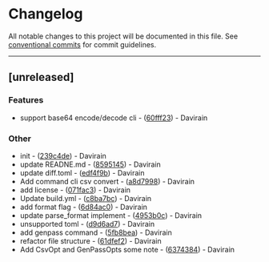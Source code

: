 # Changelog

All notable changes to this project will be documented in this file. See [conventional commits](https://www.conventionalcommits.org/) for commit guidelines.

---
## [unreleased]

### Features

- support base64 encode/decode cli - ([60fff23](https://github.com/DaviRain-Su/rust-cli/commit/60fff23993e0ead53569f7b15724109d0b3a7a15)) - Davirain

### Other

- init - ([239c4de](https://github.com/DaviRain-Su/rust-cli/commit/239c4de7b459c6d0b91b6008dd7aff173fac646a)) - Davirain
- update READNE.md - ([8595145](https://github.com/DaviRain-Su/rust-cli/commit/85951453cec31840d638b8798cda4719d7c995c4)) - Davirain
- update diff.toml - ([edf4f9b](https://github.com/DaviRain-Su/rust-cli/commit/edf4f9b9b07854f3d622ad20b0c07bacbe65c3f2)) - Davirain
- Add command cli csv convert - ([a8d7998](https://github.com/DaviRain-Su/rust-cli/commit/a8d79984d1d174748790ce08384cbcaa0d4cdc9c)) - Davirain
- add license - ([071fac3](https://github.com/DaviRain-Su/rust-cli/commit/071fac3bdc40ea87bc81c89a4320c8d343316cc5)) - Davirain
- Update build.yml - ([c8ba7bc](https://github.com/DaviRain-Su/rust-cli/commit/c8ba7bce150194760e561425eab3d0d98ab4f2d1)) - Davirain
- add format flag - ([6d84ac0](https://github.com/DaviRain-Su/rust-cli/commit/6d84ac0f840ff5c65d273d73a5468408b5d44e3f)) - Davirain
- update parse_format implement - ([4953b0c](https://github.com/DaviRain-Su/rust-cli/commit/4953b0cc07bcf8527e82849ae9f4979d82db2945)) - Davirain
- unsupported toml - ([d9d6ad7](https://github.com/DaviRain-Su/rust-cli/commit/d9d6ad71830ea9ffae177bfd49303ba9e7ed3572)) - Davirain
- add genpass command - ([5fb8bea](https://github.com/DaviRain-Su/rust-cli/commit/5fb8bea4635cef79768d2852bc5c5a643dc13828)) - Davirain
- refactor file structure - ([61dfef2](https://github.com/DaviRain-Su/rust-cli/commit/61dfef2b6cfe352048399247836d131103dc4754)) - Davirain
- Add CsvOpt and GenPassOpts some note - ([6374384](https://github.com/DaviRain-Su/rust-cli/commit/6374384d60b78d7d8043796a0c59a4f8a3f9b5bc)) - Davirain

<!-- generated by git-cliff -->
